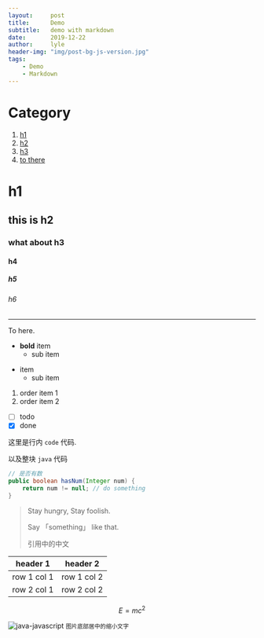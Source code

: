 ```yaml
---
layout:     post
title:      Demo
subtitle:   demo with markdown
date:       2019-12-22
author:     lyle
header-img: "img/post-bg-js-version.jpg"
tags:
    - Demo
    - Markdown
---
```

# Category
1. [h1](#h1)
2. [h2](#this-is-h2)
3. [h3](#what-about-h3)
4. [to there](#tohere)

# h1

## this is h2

### what about h3

#### h4

##### h5

###### h6

---

<div id="tohere"></div>

To here.

* **bold** item
    * sub item

- item
    - sub item

1. order item 1
2. order item 2

- [ ] todo
- [x] done

这里是行内 `code` 代码.

以及整块 `java` 代码

```java
// 是否有数
public boolean hasNum(Integer num) {
    return num != null; // do something
}
```

> Stay hungry, Stay foolish.
>
> Say 「something」 like that.
>
> 引用中的中文

header 1 | header 2
---|---
row 1 col 1 | row 1 col 2
row 2 col 1 | row 2 col 2

```math
E = mc^2
```

![java-javascript](http://blog.lzh.today/img/in-post/post-js-version/keep-calm-and-learn-javascript.png)
<small class="img-hint">图片底部居中的缩小文字</small>

